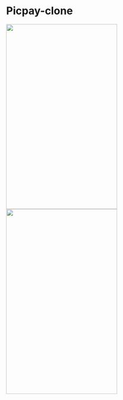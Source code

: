 # Picpay-clone

<img src="https://user-images.githubusercontent.com/62677231/118974885-b972ed00-b949-11eb-923f-818b91b1cf7f.jpg" width="300" height="500">  <img src="https://user-images.githubusercontent.com/62677231/118974901-bd067400-b949-11eb-9f5a-4e9e955f3f9a.jpg" width="300" height="500">
